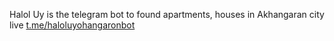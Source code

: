 Halol Uy is the telegram bot to found apartments, houses in Akhangaran city live <a href="https://t.me/haloluyohangaronbot">t.me/haloluyohangaronbot</a>
